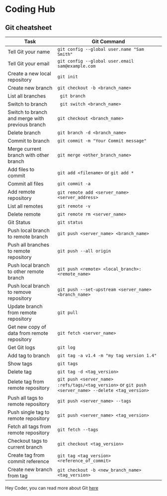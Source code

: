 # Coding Hub 
## Git cheatsheet
| Task | Git Command |
| -------- | -------- |
| Tell Git your name | ```git config --global user.name "Sam Smith" ```|
| Tell Git your email | ``` git config --global user.email sam@example.com ```|
| Create a new local repository | ```git init```|
| Create new branch | ```git checkout -b <branch_name> ```|
| List all branches | ``` git branch```|
| Switch to branch | ``` git switch <branch_name>```|
| Switch to branch and merge with previous branch| ```git checkout <branch_name>```|
| Delete branch | ``` git branch -d <branch_name> ```|
| Commit to branch | ```git commit -m "Your Commit message"```|
| Merge current branch with other branch | ```git merge <other_branch_name> ```
| Add files to commit| ```git add <filename>``` or ```git add * ```|
| Commit all files | ```git commit -a```|
| Add remote repository | ```git remote add <server_name> <server_address>```|
| List all remotes | ```git remote -v ```|
| Delete remote | ```git remote rm <server_name>```|
| Git Status | ```git status```|
| Push local branch to remote branch| ```git push <server_name> <branch_name>```|
| Push all branches to remote repository | ```git push --all origin```|
| Push local branch to other remote branch | ```git push <remote> <local_branch>:<remote_name>```|
| Push local branch to remove repository | ```git push --set-upstream <server_name> <branch_name>```|
|Update branch from remote repository| ```git pull```|
| Get new copy of data from remote repository| ```git fetch <server_name>```|
| Get Git logs| ```git log```|
| Add tag to branch | ```git tag -a v1.4 -m "my tag version 1.4"``` |
| Show tags | ```git tags```|
| Delete tag | ```git tag -d <tag_version>```|
| Delete tag from remote repository | ```git push <server_name> :refs/tags/<tag_version>``` or ```git push <server_name> --delete <tag_version>```|
| Push all tags to remote repository | ```git push <server_name> --tags ```|
| Push single tag to remote repository| ```git push <server_name> <tag_version>```|
| Fetch all tags from remote repository| ```git fetch --tags```|
| Checkout tags to current branch | ```git checkout <tag_version>```|
| Create tag from commit reference | ```git tag <tag_version> <reference_of_commit>```|
| Create new branch from tag | ```git checkout -b <new_branch_name> <tag_version>```|


Hey Coder, you can read more about Git [here](https://git-scm.com/doc)
